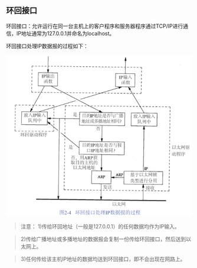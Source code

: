 ## 环回接口

环回接口：允许运行在同一台主机上的客户程序和服务器程序通过TCP/IP进行通信，IP地址通常为127.0.0.1并命名为localhost。

环回接口处理IP数据报的过程如下：

![](assets/image-20200728144431188.png)

>注意：
>1)传给环回地址（一般是127.0.0.1）的任何数据均作为IP输入。

>2)传给广播地址或多播地址的数据报会复制一份传给环回接口，然后送到以太网上。

>3)任何传给该主机IP地址的数据均送到环回接口，即不会出现在网路上。

